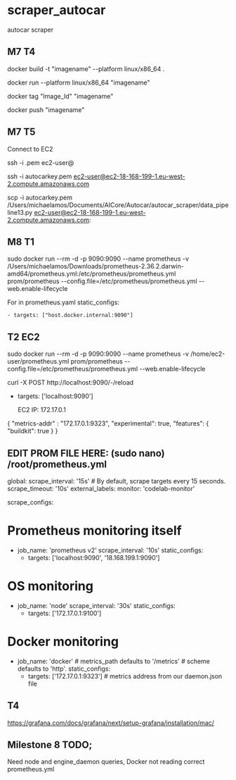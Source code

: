 # scraper_autocar
autocar scraper

## M7 T4
  docker build -t "imagename" --platform linux/x86_64 .
  
  docker run --platform linux/x86_64 "imagename"
  
  docker tag "Image_Id" "imagename"
  
  docker push "imagename"
  
 ## M7 T5
 Connect to EC2
 
 ssh -i <key-pair-name>.pem ec2-user@<public-dns>
 
 ssh -i autocarkey.pem ec2-user@ec2-18-168-199-1.eu-west-2.compute.amazonaws.com
  
 scp -i autocarkey.pem /Users/michaelamos/Documents/AICore/Autocar/autocar_scraper/data_pipeline13.py ec2-user@ec2-18-168-199-1.eu-west-2.compute.amazonaws.com:  
  
## M8 T1
sudo docker run --rm -d -p 9090:9090 --name prometheus -v /Users/michaelamos/Downloads/prometheus-2.36.2.darwin-amd64/prometheus.yml:/etc/prometheus/prometheus.yml prom/prometheus --config.file=/etc/prometheus/prometheus.yml --web.enable-lifecycle

  For in prometheus.yaml
  static_configs:
  
    - targets: ["host.docker.internal:9090"]

## T2 EC2 
sudo docker run --rm -d -p 9090:9090 --name prometheus -v /home/ec2-user/prometheus.yml prom/prometheus --config.file=/etc/prometheus/prometheus.yml --web.enable-lifecycle

  curl -X POST http://localhost:9090/-/reload
  
- targets: ['localhost:9090']
  
  EC2 IP: 172.17.0.1
  
{
  "metrics-addr" : "172.17.0.1:9323",
  "experimental": true,
  "features": {
  "buildkit": true
  }
}
  
## EDIT PROM FILE HERE: (sudo nano) /root/prometheus.yml

global:
  scrape_interval: '15s'  # By default, scrape targets every 15 seconds.
  scrape_timeout: '10s'
  external_labels:
    monitor: 'codelab-monitor'

scrape_configs:

  # Prometheus monitoring itself
  - job_name: 'prometheus v2'
    scrape_interval: '10s'
    static_configs:
      - targets: ['localhost:9090', '18.168.199.1:9090']

  # OS monitoring
  - job_name: 'node'
    scrape_interval: '30s'
    static_configs:
      - targets: ['172.17.0.1:9100']

  # Docker monitoring
  - job_name: 'docker'
         # metrics_path defaults to '/metrics'
         # scheme defaults to 'http'.
    static_configs:
      - targets: ['172.17.0.1:9323'] # metrics address from our daemon.json file

## T4

https://grafana.com/docs/grafana/next/setup-grafana/installation/mac/

## Milestone 8 TODO;

Need node and engine_daemon queries,
Docker not reading correct prometheus.yml
